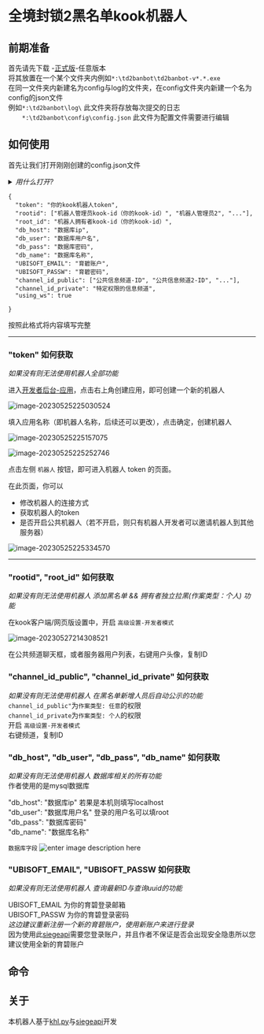 
# 全境封锁2黑名单kook机器人
## 前期准备
首先请先下载 -[正式版](https://github.com/Albertette/td2ban-private/releases)-任意版本  
将其放置在一个某个文件夹内例如`*:\td2banbot\td2banbot-v*.*.exe`  
在同一文件夹内新建名为config与log的文件夹，在config文件夹内新建一个名为config的json文件  
例如`*:\td2banbot\log\` 此文件夹将存放每次提交的日志  
　　`*:\td2banbot\config\config.json` 此文件为配置文件需要进行编辑
## 如何使用
首先让我们打开刚刚创建的config.json文件   
<details>
<summary> <em>用什么打开? </em></summary>
Windows 自带的记事本或者其他文本编辑器  
</details> 

```
{
  "token": "你的kook机器人token",
  "rootid": ["机器人管理员kook-id（你的kook-id）", "机器人管理员2", "..."],
  "root_id": "机器人拥有者kook-id（你的kook-id）",
  "db_host": "数据库ip",
  "db_user": "数据库用户名",
  "db_pass": "数据库密码",
  "db_name": "数据库名称",
  "UBISOFT_EMAIL": "育碧账户",
  "UBISOFT_PASSW": "育碧密码",
  "channel_id_public": ["公共信息频道-ID", "公共信息频道2-ID", "..."],
  "channel_id_private": "特定权限的信息频道",
  "using_ws": true

}
``` 
按照此格式将内容填写完整  
***
### "token" 如何获取  

*如果没有则无法使用机器人全部功能*  

进入[开发者后台-应用](https://developer.kookapp.cn/app/index)，点击右上角创建应用，即可创建一个新的机器人  

![image-20230525225030524](https://khl-py.eu.org/assets/img/image-20230525225030524.76fee368.png)  

填入应用名称（即机器人名称，后续还可以更改），点击确定，创建机器人  

![image-20230525225157075](https://khl-py.eu.org/assets/img/image-20230525225157075.6addb17b.png)  

![image-20230525225252746](https://khl-py.eu.org/assets/img/image-20230525225252746.4648518c.png)  

点击左侧  `机器人`  按钮，即可进入机器人 token 的页面。  

在此页面，你可以  
  
-   修改机器人的连接方式  
-   获取机器人的token  
-   是否开启公共机器人（若不开启，则只有机器人开发者可以邀请机器人到其他服务器）  

![image-20230525225334570](https://khl-py.eu.org/assets/img/image-20230525225334570.a84d3d9d.png)

***
### "rootid", "root_id" 如何获取  

*如果没有则无法使用机器人 添加黑名单 && 拥有者独立拉黑(作案类型：个人) 功能*  
  
在kook客户端/网页版设置中，开启  `高级设置-开发者模式`  

![image-20230527214308521](https://khl-py.eu.org/assets/img/image-20230527214308521.cd459f00.png)

在公共频道聊天框，或者服务器用户列表，右键用户头像，复制ID  

### "channel_id_public", "channel_id_private" 如何获取  
*如果没有则无法使用机器人 在黑名单新增人员后自动公示的功能*  
`channel_id_public"`为`作案类型: 任意`的权限  
`channel_id_private`为`作案类型: 个人`的权限  
开启  `高级设置-开发者模式`  
右键频道，复制ID  

### "db_host",  "db_user", "db_pass", "db_name" 如何获取  
*如果没有则无法使用机器人 数据库相关的所有功能*  
作者使用的是mysql数据库  

"db_host": "数据库ip" 若果是本机则填写localhost  
"db_user": "数据库用户名" 登录的用户名可以填root  
"db_pass": "数据库密码"  
"db_name": "数据库名称"  

`数据库字段`
![enter image description here](https://github.com/Albertette/td2ban-private/blob/main/img/mysql-td2bantable.png)

### "UBISOFT_EMAIL",  "UBISOFT_PASSW 如何获取  
*如果没有则无法使用机器人 查询最新ID与查询uuid的功能*   
  
UBISOFT_EMAIL 为你的育碧登录邮箱  
UBISOFT_PASSW 为你的育碧登录密码  
*这边建议重新注册一个新的育碧账户，使用新账户来进行登录*  
因为使用此[siegeapi](https://github.com/CNDRD/siegeapi)需要您登录账户，并且作者不保证是否会出现安全隐患所以您建议使用全新的育碧账户



## 命令

## 关于
本机器人基于[khl.py](https://github.com/TWT233/khl.py)与[siegeapi](https://github.com/CNDRD/siegeapi)开发
